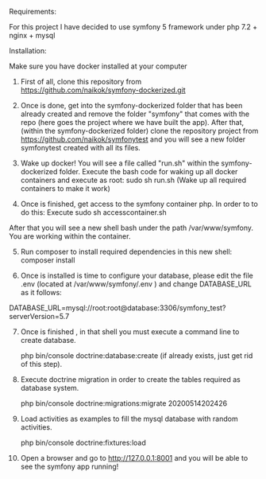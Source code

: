 Requirements:

For this project I have decided to use symfony 5 framework under php 7.2 + nginx + mysql

Installation:

Make sure you have docker installed at your computer

1) First of all, clone this repository from https://github.com/naikok/symfony-dockerized.git

2) Once is done, get into the symfony-dockerized folder that has been already created and remove the folder "symfony" that comes with the repo (here goes the project where we have built the app). After that, (within the symfony-dockerized folder) clone the repository project from https://github.com/naikok/symfonytest and you will see a new folder symfonytest created with all its files.

3) Wake up docker! You will see a file called "run.sh" within the symfony-dockerized folder. Execute the bash code for waking   up all docker containers and execute as root: sudo sh run.sh
  (Wake up all required containers to make it work)

4) Once is finished, get access to the symfony container php. In order to to do this:
   Execute sudo sh accesscontainer.sh 
    
After that you will see a new shell bash under the path /var/www/symfony. You are working within the container.

5) Run composer to install required dependencies in this new shell: composer install

6) Once is installed is time to configure your database, please edit the file .env (located at /var/www/symfony/.env ) and change DATABASE_URL as it follows:

  DATABASE_URL=mysql://root:root@database:3306/symfony_test?serverVersion=5.7

7) Once is finished , in that shell you must execute a command line to create database.

   php bin/console doctrine:database:create (if already exists, just get rid of this step).
   
8) Execute doctrine migration in order to create the tables required as database system.

   php bin/console doctrine:migrations:migrate 20200514202426
    
9) Load activities as examples to fill the mysql database with random activities.

    php bin/console doctrine:fixtures:load 

10) Open a browser and go to http://127.0.0.1:8001 and you will be able to see the symfony app running!




